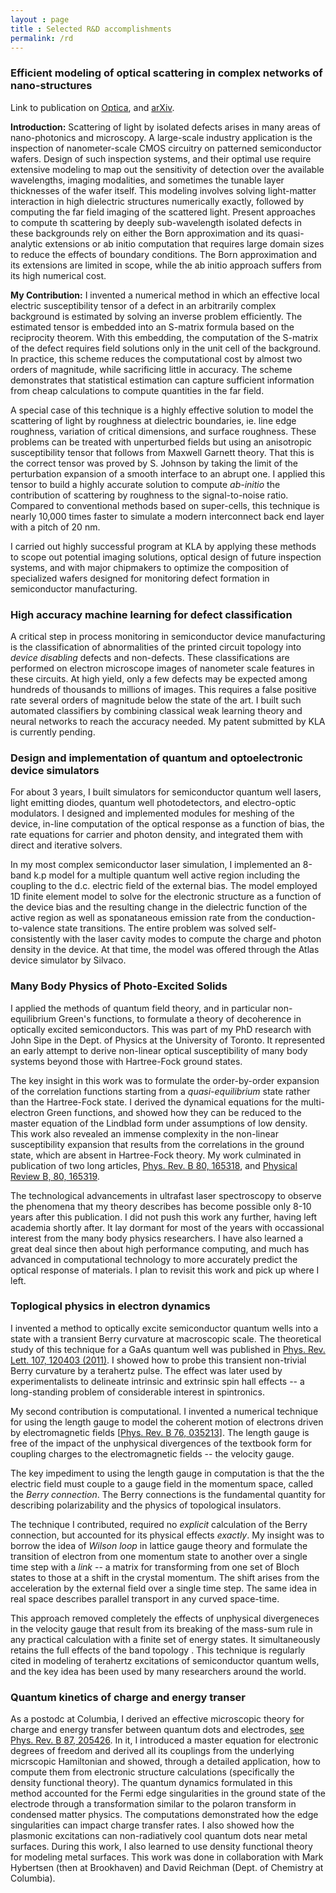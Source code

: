 ```yaml
---
layout : page
title : Selected R&D accomplishments
permalink: /rd
---
```



### Efficient modeling of optical scattering in complex networks of nano-structures


Link to publication on [Optica](https://opg.optica.org/josab/abstract.cfm?uri=josab-38-6-1763), and [arXiv](https://arxiv.org/abs/2105.03366).

**Introduction:** Scattering of light by isolated defects arises in many areas of nano-photonics and microscopy. A large-scale industry application is the inspection of nanometer-scale CMOS circuitry on patterned semiconductor wafers. Design of such inspection systems, and their optimal use require extensive modeling to map out the sensitivity of detection over the available wavelengths, imaging modalities, and sometimes the tunable layer thicknesses of the wafer itself. This modeling involves solving light-matter interaction in high dielectric structures numerically exactly, followed by computing the far field imaging of the scattered light. Present approaches to compute th scattering by deeply sub-wavelength isolated defects in these backgrounds rely on either the Born approximation and its quasi-analytic extensions or ab initio computation that requires large domain sizes to reduce the effects of boundary conditions. The Born approximation and its extensions are limited in scope, while the ab initio approach suffers from its high numerical cost. 

**My Contribution:** I invented a numerical method in which an effective local electric susceptibility tensor of a defect in an arbitrarily complex background is estimated by solving an inverse problem efficiently. The estimated tensor is embedded into an S-matrix formula based on the reciprocity theorem. With this embedding, the computation of the S-matrix of the defect requires field solutions only in the unit cell of the background. In practice, this scheme reduces the computational cost by almost two orders of magnitude, while sacrificing little in accuracy. The scheme demonstrates that statistical estimation can capture sufficient information from cheap calculations to compute quantities in the far field.

A special case of this technique is a highly effective solution to model the scattering of light by roughness at dielectric boundaries, ie. line edge roughness, variation of critical dimensions, and surface roughness. These problems can be treated with unperturbed fields but using an anisotropic susceptibility tensor that follows from Maxwell Garnett theory. That this is the correct tensor was proved by S. Johnson by taking the limit of the perturbation expansion of a smooth interface to an abrupt one. I applied this tensor to build a highly accurate solution to compute *ab-initio* the contribution of scattering by roughness to the signal-to-noise ratio. Compared to conventional methods based on super-cells, this technique is nearly 10,000 times faster to simulate a modern interconnect back end layer with a pitch of 20 nm.

I carried out highly successful program at KLA by applying these methods to scope out potential imaging solutions, optical design of future inspection systems, and with major chipmakers to optimize the composition of specialized wafers designed for monitoring defect formation in semiconductor manufacturing. 


### High accuracy machine learning for defect classification

A critical step in process monitoring in semiconductor device manufacturing is the classification of abnormalities of the printed circuit topology into *device disabling* defects and non-defects. These classifications are performed on electron microscope images of nanometer scale features in these circuits. At high yield, only a few defects may be expected among hundreds of thousands to millions of images. This requires a false positive rate several orders of magnitude below the state of the art. I built such automated classifiers by combining classical weak learning theory and neural networks to reach the accuracy needed. My patent submitted by KLA is currently pending. 

### Design and implementation of quantum and optoelectronic device simulators

For about 3 years, I built simulators for semiconductor quantum well lasers, light emitting diodes, quantum well photodetectors, and electro-optic modulators. I designed and implemented modules for meshing of the device, in-line computation of the optical response as a function of bias, the rate equations for carrier and photon density, and integrated them with direct and iterative solvers. 

In my most complex semiconductor laser simulation, I implemented an 8-band k.p model for a multiple quantum well active region including the coupling to the d.c. electric field of the external bias. The model employed 1D finite element model to solve for the electronic structure as a function of the device bias and the resulting change in the dielectric function of the active region as well as sponataneous emission rate from the conduction-to-valence state transitions. The entire problem was solved self-consistently with the laser cavity modes to compute the charge and photon density in the device. At that time, the model was offered through the Atlas device simulator by Silvaco. 





### Many Body Physics of Photo-Excited Solids

I applied the methods of quantum field theory, and in particular non-equilibrium Green's functions, to formulate a theory of decoherence in optically excited semiconductors. This was part of my PhD research with John Sipe in the Dept. of Physics at the University of Toronto. It represented an early attempt to derive non-linear optical susceptibility of many body systems beyond those with Hartree-Fock ground states. 

The key insight in this work was to formulate the order-by-order expansion of the correlation functions starting from a *quasi-equilibrium* state rather than the Hartree-Fock state. I derived the dynamical equations for the multi-electron Green functions, and showed how they can be reduced to the master equation of the Lindblad form under assumptions of low density. This work also revealed an immense complexity in the non-linear susceptibility expansion that results from the correlations in the ground state, which are absent in Hartree-Fock theory. My work culminated in publication of two long articles, [Phys. Rev. B 80, 165318](https://journals.aps.org/prb/abstract/10.1103/PhysRevB.80.165318), and [Physical Review B, 80, 165319](https://journals.aps.org/prb/abstract/10.1103/PhysRevB.80.165319). 

The technological advancements in ultrafast laser spectroscopy to observe the phenomena that my theory describes has become possible only 8-10 years after this publication. I did not push this work any further, having left academia shortly after. It lay dormant for most of the years with occassional interest from the many body physics researchers. I have also learned a great deal since then about high performance computing, and much has advanced in computational technology to more accurately predict the optical response of materials. I plan to revisit this work and pick up where I left. 

### Toplogical physics in electron dynamics

I invented a method to optically excite semiconductor quantum wells into a state with a transient Berry curvature at macroscopic scale. The theoretical study of this technique for a GaAs quantum well was published in [Phys. Rev. Lett. 107, 120403 (2011)](https://journals.aps.org/prl/abstract/10.1103/PhysRevLett.107.120403). I showed how to probe this transient non-trivial Berry curvature by a terahertz pulse. The effect was later used by experimentalists to delineate intrinsic and extrinsic spin hall effects -- a long-standing problem of considerable interest in spintronics.

My second contribution is computational. I invented a numerical technique  for using the length gauge to model the coherent motion of electrons driven by electromagnetic fields [[Phys. Rev. B 76, 035213](https://journals.aps.org/prb/abstract/10.1103/PhysRevB.76.035213)]. The length gauge is free of the impact of the unphysical divergences of the textbook form for coupling charges to the electromagnetic fields -- the velocity gauge. 

The key impediment to using the length gauge in computation is that the the electric field must couple to a gauge field in the momentum space, called the *Berry connection*. The Berry connections is the fundamental quantity for describing polarizability and the physics of topological insulators. 

The technique I contributed, required no *explicit* calculation of the Berry connection, but accounted for its physical effects *exactly*. My insight was to borrow the idea of *Wilson loop* in lattice gauge theory and formulate the transition of electron from one momentum state to another over a single time step with a *link* -- a matrix for transforming from one set of Bloch states to those at a shift in the crystal momentum. The shift arises from the acceleration by the external field over a single time step. The same idea in real space describes parallel transport in any curved space-time. 

This approach removed completely the effects of unphysical divergeneces in the velocity gauge that result from its breaking of the mass-sum rule in any practical calculation with a finite set of energy states. It simultaneously retains the full effects of the band topology . This technique is regularly cited in modeling of terahertz excitations of semiconductor quantum wells, and the key idea has been used by many researchers around the world. 

### Quantum kinetics of charge and energy transer

As a postodc at Columbia, I derived an effective microscopic theory for charge and energy transfer between quantum dots and electrodes, [see Phys. Rev. B 87, 205426](https://journals.aps.org/prb/abstract/10.1103/PhysRevB.87.205426). In it, I introduced a master equation for electronic degrees of freedom and derived all its couplings from the underlying micrscopic Hamiltonian and showed, through a detailed application, how to compute them from electronic structure calculations (specifically the density functional theory). The quantum dynamics formulated in this method accounted for the Fermi edge singularities in the ground state of the electrode through a transformation similar to the polaron transform in condensed matter physics. The computations demonstrated how the edge singularities can impact charge transfer rates. I also showed how the plasmonic excitations can non-radiatively cool quantum dots near metal surfaces. During this work, I also learned to use density functional theory for modeling metal surfaces. This work was done in collaboration with Mark Hybertsen (then at Brookhaven) and David Reichman (Dept. of Chemistry at Columbia).



